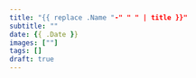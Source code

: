 ```yaml
---
title: "{{ replace .Name "-" " " | title }}"
subtitle: ""
date: {{ .Date }}
images: [""]
tags: []
draft: true
---
```

